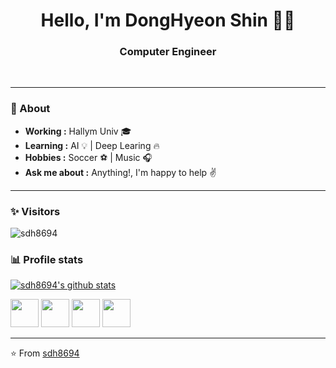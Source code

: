 <h1 align="center"> Hello, I'm DongHyeon Shin 👨‍💻 </h1>

<h3 align="center">  Computer Engineer </h3> <br>

---------------------------------------------------------------------------------------------------------------------------------------------------------------------------------
### 🤔 About
-  **Working :**  Hallym Univ 🎓
-  **Learning :** AI 💡 | Deep Learing :fire:	
-  **Hobbies :** Soccer :soccer: | Music :headphones:
-  **Ask me about :** Anything!, I'm happy to help :v:

---------------------------------------------------------------------------------------------------------------------------------------------------------------------------------
### ✨ Visitors 

<p align="left"> <img src="https://komarev.com/ghpvc/?username=sdh8694" alt="sdh8694" /> </p>

### 📊 Profile stats

[![sdh8694's github stats](https://github-readme-stats.vercel.app/api?username=sdh8694&show_icons=true&title_color=fff&icon_color=79ff97&text_color=9f9f9f&bg_color=151515)](https://github.com/sd8694/github-readme-stats)


<code><a href="https://www.python.org/" target="_blank"><img height="45" src="https://www.vectorlogo.zone/logos/python/python-ar21.svg"></a></code>
<code><a href="https://www.pytorch.org/" target="_blank"><img height="45" src="https://www.vectorlogo.zone/logos/pytorch/pytorch-ar21.svg"></a></code>
<code><a href="https://jupyter.org/" target="_blank"><img height="45" src="https://www.vectorlogo.zone/logos/jupyter/jupyter-ar21.svg"></a></code>
<code><a href="https://www.mysql.com//" target="_blank"><img height="45" src="https://www.vectorlogo.zone/logos/mysql/mysql-ar21.svg"></a></code>

-------------------------------------------------------------------------------------------------------------------------------------------------------------------------------

⭐️ From [sdh8694](http://www.github.com/sdh8694)
